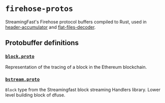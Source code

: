 # `firehose-protos`

StreamingFast's Firehose protocol buffers compiled to Rust,
used in [header-accumulator](./../header-accumulator/Readme.md)
and [flat-files-decoder](./../flat-files-decoder/Readme.md).

## Protobuffer definitions

### [`block.proto`](https://github.com/streamingfast/firehose-ethereum/blob/335607aac766f9f3c6946d8b1ad3c8e36ab70930/proto/sf/ethereum/type/v2/type.proto)

Representation of the tracing of a block in the Ethereum blockchain.

### [`bstream.proto`](https://github.com/streamingfast/bstream/blob/develop/proto/sf/bstream/v1/bstream.proto)

`Block` type from the Streamingfast block streaming Handlers library. Lower level building block of dfuse.
